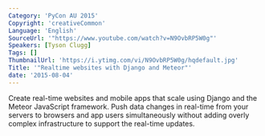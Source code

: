 ```yaml
---
Category: 'PyCon AU 2015'
Copyright: 'creativeCommon'
Language: 'English'
SourceUrl: '"https://www.youtube.com/watch?v=N9OvbRP5W0g"'
Speakers: [Tyson Clugg]
Tags: []
ThumbnailUrl: 'https://i.ytimg.com/vi/N9OvbRP5W0g/hqdefault.jpg'
Title: '"Realtime websites with Django and Meteor"'
date: '2015-08-04'
---
```

Create real-time websites and mobile apps that scale using Django and the Meteor JavaScript framework.  Push data changes in real-time from your servers to browsers and app users simultaneously without adding overly complex infrastructure to support the real-time updates.

